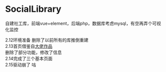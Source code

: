 # SocialLibrary
自建社工库，前端vue+element，后端php，数据库考虑mysql，有空再弄个可视化监控<br>

2.12环境准备  删除了以前所有的库推倒重建<br>
2.13首页借鉴自<a href="https://github.com/dmego/home.github.io">大佬作品</a><br>
删除了部分功能，修改了信息<br>
2.14完成了三个基本页面<br>
2.15驱动崩了  咕<br>
